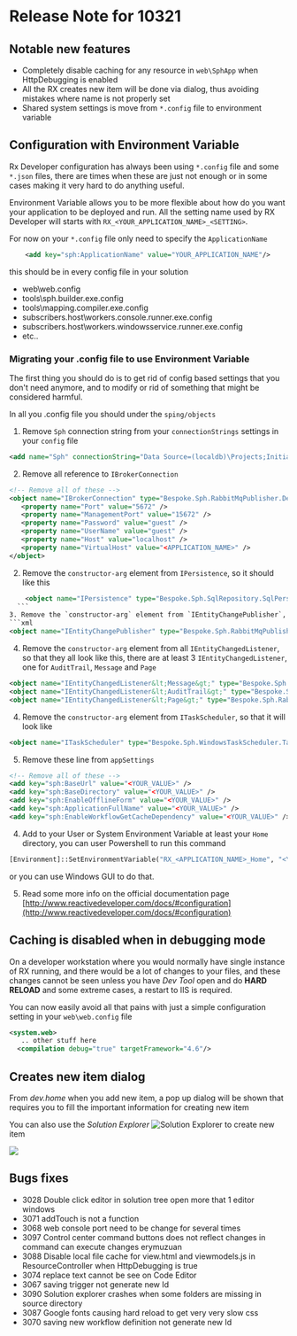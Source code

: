 # Release Note for 10321

## Notable new features
* Completely disable caching for any resource in `web\SphApp` when HttpDebugging is enabled
* All the RX creates new item will be done via dialog, thus avoiding mistakes where name is not properly set
* Shared system settings is move from `*.config` file to environment variable


## Configuration with **Environment Variable**
Rx Developer configuration has always been using `*.config` file and some `*.json` files, there are times when these are just not enough or in some cases making it very hard to do anything useful.

Environment Variable allows you to be more flexible about how do you want your application to be deployed and run. All the setting name used by RX Developer will starts with `RX_<YOUR_APPLICATION_NAME>_<SETTING>`.

For now on your `*.config` file only need to specify the `ApplicationName `
```xml
    <add key="sph:ApplicationName" value="YOUR_APPLICATION_NAME"/>
```
this should be in every config file in your solution
* web\web.config
* tools\sph.builder.exe.config
* tools\mapping.compiler.exe.config
* subscribers.host\workers.console.runner.exe.config
* subscribers.host\workers.windowsservice.runner.exe.config
* etc..

### Migrating your .config file to use Environment Variable
The first thing you should do is to get rid of config based settings that you don't need anymore, and to modify or rid of something that might be considered harmful.

In all you .config file you should under the `sping/objects`
1.   Remove `Sph` connection string from your `connectionStrings` settings in your `config` file
  ```xml
  <add name="Sph" connectionString="Data Source=(localdb)\Projects;Initial Catalog=<APPLICATION_NAME>;Integrated Security=True;Connect Timeout=30;Encrypt=False;TrustServerCertificate=False" providerName="System.Data.SqlClient" />

  ```
2. Remove all reference to `IBrokerConnection`

  ```xml
  <!-- Remove all of these -->
  <object name="IBrokerConnection" type="Bespoke.Sph.RabbitMqPublisher.DefaultBrokerConnection, rabbitmq.changepublisher">
     <property name="Port" value="5672" />
     <property name="ManagementPort" value="15672" />
     <property name="Password" value="guest" />
     <property name="UserName" value="guest" />
     <property name="Host" value="localhost" />
     <property name="VirtualHost" value="<APPLICATION_NAME>" />
  </object>
  ```

2. Remove the `constructor-arg` element from `IPersistence`, so it should like this

  ```xml
      <object name="IPersistence" type="Bespoke.Sph.SqlRepository.SqlPersistence, sql.repository"/>
    ```
3. Remove the `constructor-arg` element from `IEntityChangePublisher`, so that it look like this  
```xml
<object name="IEntityChangePublisher" type="Bespoke.Sph.RabbitMqPublisher.ChangePublisherClient,rabbitmq.changepublisher"/>
  ```
4. Remove the `constructor-arg` element from all `IEntityChangedListener`, so that they all look like this, there are at least 3 `IEntityChangedListener`, one for `AuditTrail`, `Message` and `Page`
```xml
<object name="IEntityChangedListener&lt;Message&gt;" type="Bespoke.Sph.RabbitMqPublisher.EntityChangedListener&lt;Message&gt;,rabbitmq.changepublisher"/>
<object name="IEntityChangedListener&lt;AuditTrail&gt;" type="Bespoke.Sph.RabbitMqPublisher.EntityChangedListener&lt;AuditTrail&gt;,rabbitmq.changepublisher"/>
<object name="IEntityChangedListener&lt;Page&gt;" type="Bespoke.Sph.RabbitMqPublisher.EntityChangedListener&lt;Page&gt;,rabbitmq.changepublisher"/>
```

4. Remove the `constructor-arg` element from `ITaskScheduler`, so that it will look like
```xml
<object name="ITaskScheduler" type="Bespoke.Sph.WindowsTaskScheduler.TaskScheduler , windows.taskschedulers"/>
```

5. Remove these line from `appSettings`

  ```xml
  <!-- Remove all of these -->
  <add key="sph:BaseUrl" value="<YOUR_VALUE>" />
  <add key="sph:BaseDirectory" value="<YOUR_VALUE>" />
  <add key="sph:EnableOfflineForm" value="<YOUR_VALUE>" />
  <add key="sph:ApplicationFullName" value="<YOUR_VALUE>" />
  <add key="sph:EnableWorkflowGetCacheDependency" value="<YOUR_VALUE>" />
  ```

4. Add to your User or System Environment Variable at least your `Home` directory, you can user Powershell to run this command

  ```py
  [Environment]::SetEnvironmentVariable("RX_<APPLICATION_NAME>_Home", "<YOUR_PROJECT_DIRECTORY>", "User")
  ```

or you can use Windows GUI to do that.

5. Read some more info on the official documentation page [http://www.reactivedeveloper.com/docs/#configuration](http://www.reactivedeveloper.com/docs/#configuration)


## Caching is disabled when in debugging mode
On a developer workstation where you would normally have single instance of RX running, and there would be a lot of changes to your files, and these changes cannot be seen unless you have *Dev Tool* open and do **HARD RELOAD** and some extreme cases, a restart to IIS is required.

You can now easily avoid all that pains with just a simple configuration setting in your `web\web.config` file

```xml
<system.web>
   .. other stuff here
  <compilation debug="true" targetFramework="4.6"/>
```


## Creates new item dialog
From *dev.home* when you add new item, a pop up dialog will be shown that requires you to fill the important information for creating new item

You can also use the *Solution Explorer* ![Solution Explorer](https://lh3.googleusercontent.com/-NNJu0mi32GM/Vnd2v6Us_oI/AAAAAAAAKi0/WH2l5IMy8jw/s2048-Ic42/%25255BUNSET%25255D.png) to create new item


![](https://lh3.googleusercontent.com/-_Olnc6tIsRI/Vnd2-FL8KHI/AAAAAAAAKi8/Wc3kDIhNJV0/s2048-Ic42/%25255BUNSET%25255D.png)




## Bugs fixes
* 3028 Double click editor in solution tree open more that 1 editor windows
* 3071 addTouch is not a function
* 3068 web console port need to be change for several times
* 3097 Control center command buttons does not reflect changes in command can execute changes erymuzuan
* 3088 Disable local file cache for view.html and viewmodels.js in ResourceController when HttpDebugging is true
* 3074 replace text cannot be see on Code Editor  
* 3067 saving trigger not generate new Id  
* 3090 Solution explorer crashes when some folders are missing in source directory    
* 3087 Google fonts causing hard reload to get very very slow css
* 3070 saving new workflow definition not generate new Id

